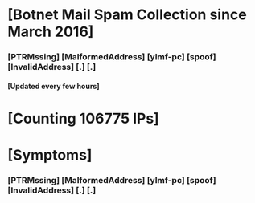 # [Botnet Mail Spam Collection since March 2016]
### [PTRMssing] [MalformedAddress] [ylmf-pc] [spoof] [InvalidAddress] [.] [.]
#### [Updated every few hours]

# [Counting 106775 IPs]

# [Symptoms] 
###   [PTRMssing] [MalformedAddress] [ylmf-pc] [spoof] [InvalidAddress] [.] [.]
